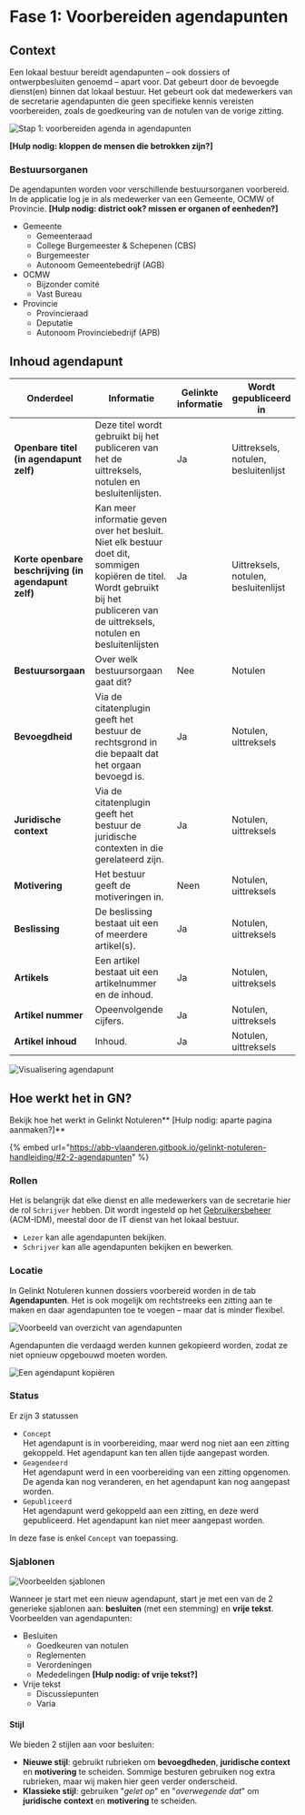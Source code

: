 # Fase 1: Voorbereiden agendapunten

## Context

Een lokaal bestuur bereidt agendapunten – ook dossiers of ontwerpbesluiten genoemd – apart voor. Dat gebeurt door de bevoegde dienst(en) binnen dat lokaal bestuur. Het gebeurt ook dat medewerkers van de secretarie agendapunten die geen specifieke kennis vereisten voorbereiden, zoals de goedkeuring van de notulen van de vorige zitting.

![Stap 1: voorbereiden agenda in agendapunten](<../../../.gitbook/assets/Screenshot 2021-05-20 at 10.23.25 (1).png>)

**\[Hulp nodig: kloppen de mensen die betrokken zijn?]**

### Bestuursorganen

De agendapunten worden voor verschillende bestuursorganen voorbereid. In de applicatie log je in als medewerker van een Gemeente, OCMW of Provincie. **\[Hulp nodig: district ook? missen er organen of eenheden?]**

* Gemeente
  * Gemeenteraad
  * College Burgemeester & Schepenen (CBS)
  * Burgemeester
  * Autonoom Gemeentebedrijf (AGB)
* OCMW
  * Bijzonder comité
  * Vast Bureau
* Provincie
  * Provincieraad
  * Deputatie
  * Autonoom Provinciebedrijf (APB)

## Inhoud agendapunt

| Onderdeel                                            | Informatie                                                                                                                                                                           | Gelinkte informatie | Wordt gepubliceerd in                |
| ---------------------------------------------------- | ------------------------------------------------------------------------------------------------------------------------------------------------------------------------------------ | ------------------- | ------------------------------------ |
| **Openbare titel (in agendapunt zelf)**              | Deze titel wordt gebruikt bij het publiceren van het de uittreksels, notulen en besluitenlijsten.                                                                                    | Ja                  | Uittreksels, notulen, besluitenlijst |
| **Korte openbare beschrijving (in agendapunt zelf)** | Kan meer informatie geven over het besluit. Niet elk bestuur doet dit, sommigen kopiëren de titel. Wordt gebruikt bij het publiceren van de uittreksels, notulen en besluitenlijsten | Ja                  | Uittreksels, notulen, besluitenlijst |
| **Bestuursorgaan**                                   | Over welk bestuursorgaan gaat dit?                                                                                                                                                   | Nee                 | Notulen                              |
| **Bevoegdheid**                                      | Via de citatenplugin geeft het bestuur de rechtsgrond in die bepaalt dat het orgaan bevoegd is.                                                                                      | Ja                  | Notulen, uittreksels                 |
| **Juridische context**                               | Via de citatenplugin geeft het bestuur de juridische contexten in die gerelateerd zijn.                                                                                              | Ja                  | Notulen, uittreksels                 |
| **Motivering**                                       | Het bestuur geeft de motiveringen in.                                                                                                                                                | Neen                | Notulen, uittreksels                 |
| **Beslissing**                                       | De beslissing bestaat uit een of meerdere artikel(s).                                                                                                                                | Ja                  | Notulen, uittreksels                 |
| **Artikels**                                         | Een artikel bestaat uit een artikelnummer en de inhoud.                                                                                                                              | Ja                  | Notulen, uittreksels                 |
| **Artikel nummer**                                   | Opeenvolgende cijfers.                                                                                                                                                               | Ja                  | Notulen, uittreksels                 |
| **Artikel inhoud**                                   | Inhoud.                                                                                                                                                                              | Ja                  | Notulen, uittreksels                 |

![Visualisering agendapunt](../../../.gitbook/assets/Agendapunt.png)



## **Hoe werkt het in GN?**

Bekijk hoe het werkt in Gelinkt Notuleren** \[Hulp nodig: aparte pagina aanmaken?]**

{% embed url="https://abb-vlaanderen.gitbook.io/gelinkt-notuleren-handleiding/#2-2-agendapunten" %}

### Rollen

Het is belangrijk dat elke dienst en alle medewerkers van de secretarie hier de rol `Schrijver` hebben. Dit wordt ingesteld op het [Gebruikersbeheer](https://overheid.vlaanderen.be/ict/ict-diensten/gebruikersbeheer) (ACM-IDM), meestal door de IT dienst van het lokaal bestuur.

* `Lezer` kan alle agendapunten bekijken.
* `Schrijver` kan alle agendapunten bekijken en bewerken.

### **Locatie**

In Gelinkt Notuleren kunnen dossiers voorbereid worden in de tab **Agendapunten**. Het is ook mogelijk om rechtstreeks een zitting aan te maken en daar agendapunten toe te voegen – maar dat is minder flexibel.

![Voorbeeld van overzicht van agendapunten](<../../../.gitbook/assets/Screenshot 2021-05-10 at 19.37.12.png>)

Agendapunten die verdaagd werden kunnen gekopieerd worden, zodat ze niet opnieuw opgebouwd moeten worden.

![Een agendapunt kopiëren](<../../../.gitbook/assets/Screenshot 2021-05-20 at 11.29.38.png>)

### Status

Er zijn 3 statussen

* `Concept` \
  Het agendapunt is in voorbereiding, maar werd nog niet aan een zitting gekoppeld. Het agendapunt kan ten allen tijde aangepast worden.
* `Geagendeerd` \
  Het agendapunt werd in een voorbereiding van een zitting opgenomen. De agenda kan nog veranderen, en het agendapunt kan nog aangepast worden.
* `Gepubliceerd` \
  Het agendapunt werd gekoppeld aan een zitting, en deze werd gepubliceerd. Het agendapunt kan niet meer aangepast worden.

In deze fase is enkel `Concept` van toepassing.

### Sjablonen

![Voorbeelden sjablonen](<../../../.gitbook/assets/Screenshot 2021-05-18 at 18.51.34 copy-2.png>)

Wanneer je start met een nieuw agendapunt, start je met een van de 2 generieke sjablonen aan: **besluiten** (met een stemming) en **vrije tekst**. Voorbeelden van agendapunten:

* Besluiten
  * Goedkeuren van notulen
  * Reglementen
  * Verordeningen
  * Mededelingen **\[Hulp nodig: of vrije tekst?]**
* Vrije tekst
  * Discussiepunten
  * Varia

#### Stijl

We bieden 2 stijlen aan voor besluiten:

* **Nieuwe stijl**: gebruikt rubrieken om **bevoegdheden**, **juridische context** en **motivering** te scheiden. Sommige besturen gebruiken nog extra rubrieken, maar wij maken hier geen verder onderscheid. 
* **Klassieke stijl**: gebruiken "_gelet op_" en "_overwegende dat_" om **juridische** **context** en **motivering** te scheiden.

